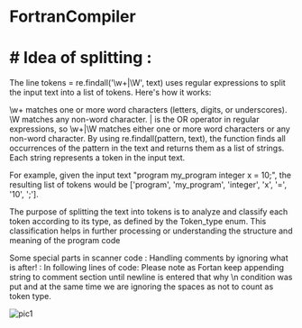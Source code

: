 # FortranCompiler
# # Idea of splitting :

The line tokens = re.findall('\w+|\W', text) uses regular expressions to split the input text into a list of tokens. Here's how it works:

\w+ matches one or more word characters (letters, digits, or underscores).
\W matches any non-word character.
| is the OR operator in regular expressions, so \w+|\W matches either one or more word characters or any non-word character.
By using re.findall(pattern, text), the function finds all occurrences of the pattern in the text and returns them as a list of strings. Each string represents a token in the input text.

For example, given the input text "program my_program integer x = 10;", the resulting list of tokens would be ['program', 'my_program', 'integer', 'x', '=', '10', ';'].

The purpose of splitting the text into tokens is to analyze and classify each token according to its type, as defined by the Token_type enum. This classification helps in further processing or understanding the structure and meaning of the program code





Some special parts in scanner code :
Handling comments by ignoring what is after! :
In following lines of code:
Please note as Fortan keep appending string to comment section until newline is entered that why \n condition was put and at the same time we are ignoring the spaces as not to count as token type.




![pic1](https://github.com/Zeinahesham308/FortranCompiler/assets/108671897/ec92bba7-22d3-4c33-bab6-06171211b929)


